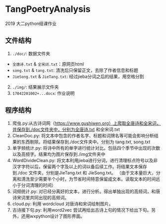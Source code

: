 # TangPoetryAnalysis
2019 大二python结课作业

## 文件结构
1. `./doc/`: 数据文件夹
  * `全唐诗.txt` & `全宋词.txt`：原网页html
  * `song.txt` & `tang.txt`: 清洗后只保留正文，去除了作者信息和标题
  * `JieSong.txt` & `JieTang.txt`: 经过jieba分词之后的结果，用空格分割
2. `./img/`: 结果展示文件夹
3. `17042201002+...docx`: 作业说明

## 程序结构
1. 爬虫.py:从古诗词网（https://www.gushiwen.org）上爬取全唐诗和全宋词，并保存到./doc文件夹中，分别为全唐诗.txt 和全宋词.txt
2. CleanDoc.py: 将文本中包含的作者名字、标题和词牌名等可能会影响分析结果的东西剔除。将结果保存到./doc文件夹中。分别为 tang.txt, song.txt
3. 单字频统计.py: 将诗中所有的单字进行统计对比。包括四个季节中出现的次数以及高频字。结果均为图片保存到./img文件夹中
4. WordDivideClean.py: 将文本利用jieba进行分词，进行清理标点符号以及非汉字字符以后，保留两个字及以上的词以备后续工作。将结果文本保存到./doc 文件夹，分别是JieTang.txt 和 JieSong.txt。
（由于文本量巨大，分离和清洗至少需要半个小时，为节省时间特意保留成文本。读取文本的时间远小于分词清理的时间）
5. 词频统计.py: 对已经分离好的文本，进行分析。得出单独出现的高频词，和唐诗宋词里共同出现的高频词。
6. cloud.py: 利用 wordcloud 对唐诗和宋词绘制图片。
7. 古诗接下句.py: 利用word2vec 尝试再给出古诗上句的情况下给出下句。另外，还用wxpython设计了图形界面。

